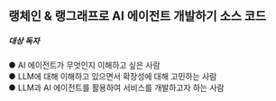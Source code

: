 ## 랭체인 &amp; 랭그래프로 AI 에이전트 개발하기 소스 코드

##### 대상 독자
● AI 에이전트가 무엇인지 이해하고 싶은 사람</br>
● LLM에 대해 이해하고 있으면서 확장성에 대해 고민하는 사람</br>
● LLM과 AI 에이전트를 활용하여 서비스를 개발하고자 하는 사람</br>
</br>
